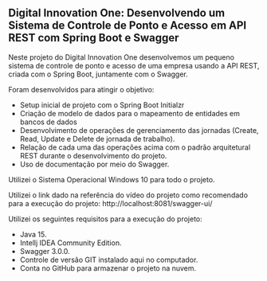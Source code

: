 ## Digital Innovation One: Desenvolvendo um Sistema de Controle de Ponto e Acesso em API REST com Spring Boot e Swagger

Neste projeto do Digital Innovation One desenvolvemos um pequeno sistema de controle de ponto e acesso de uma empresa usando a API REST, criada com o Spring Boot, juntamente com o Swagger.

Foram desenvolvidos para atingir o objetivo:

* Setup inicial de projeto com o Spring Boot Initialzr
* Criação de modelo de dados para o mapeamento de entidades em bancos de dados
* Desenvolvimento de operações de gerenciamento das jornadas (Create, Read, Update e Delete de jornada de trabalho).
* Relação de cada uma das operações acima com o padrão arquitetural REST durante o desenvolvimento do projeto.
* Uso de documentação por meio do Swagger.

Utilizei o Sistema Operacional Windows 10 para todo o projeto.

Utilizei o link dado na referência do vídeo do projeto como recomendado para a execução do projeto: http://localhost:8081/swagger-ui/

Utilizei os seguintes requisitos para a execução do projeto:

* Java 15.
* Intellj IDEA Community Edition.
* Swagger 3.0.0.
* Controle de versão GIT instalado aqui no computador.
* Conta no GitHub para armazenar o projeto na nuvem.

